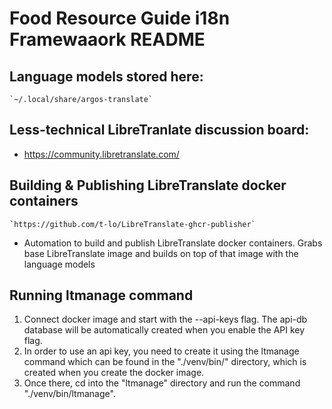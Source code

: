 # Food Resource Guide i18n Framewaaork README

## Language models stored here:  
    `~/.local/share/argos-translate`

## Less-technical LibreTranlate discussion board:  
- https://community.libretranslate.com/ 


## Building & Publishing LibreTranslate docker containers
    `https://github.com/t-lo/LibreTranslate-ghcr-publisher`
- Automation to build and publish LibreTranslate docker containers. Grabs base LibreTranslate image and builds on top of that image with the language models

## Running ltmanage command
1. Connect docker image and start with the --api-keys flag. The api-db database will be automatically created when you enable the API key flag.
2. In order to use an api key, you need to create it using the ltmanage command which can be found in the "./venv/bin/" directory, which is created when you create the docker image.
3. Once there, cd into the "ltmanage" directory and run the command "./venv/bin/ltmanage".